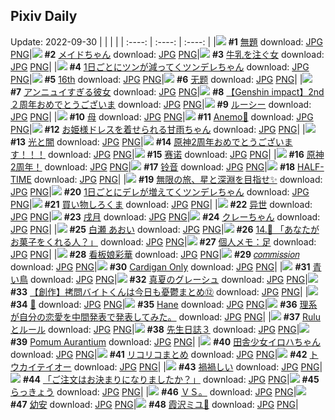 ## Pixiv Daily
Update: 2022-09-30
|      |      |      |
| :----: | :----: | :----: |
|![](https://pixiv.microyu.workers.dev/c/240x480/img-master/img/2022/09/28/20/08/41/101547673_p0_master1200.jpg) **#1** [無題](https://www.pixiv.net/artworks/101547673) download: [JPG](https://pixiv.microyu.workers.dev/img-original/img/2022/09/28/20/08/41/101547673_p0.jpg) [PNG](https://pixiv.microyu.workers.dev/img-original/img/2022/09/28/20/08/41/101547673_p0.png)|![](https://pixiv.microyu.workers.dev/c/240x480/img-master/img/2022/09/28/00/00/45/101532918_p0_master1200.jpg) **#2** [メイドちゃん](https://www.pixiv.net/artworks/101532918) download: [JPG](https://pixiv.microyu.workers.dev/img-original/img/2022/09/28/00/00/45/101532918_p0.jpg) [PNG](https://pixiv.microyu.workers.dev/img-original/img/2022/09/28/00/00/45/101532918_p0.png)|![](https://pixiv.microyu.workers.dev/c/240x480/img-master/img/2022/09/28/00/00/35/101532877_p0_master1200.jpg) **#3** [牛乳を注ぐ女](https://www.pixiv.net/artworks/101532877) download: [JPG](https://pixiv.microyu.workers.dev/img-original/img/2022/09/28/00/00/35/101532877_p0.jpg) [PNG](https://pixiv.microyu.workers.dev/img-original/img/2022/09/28/00/00/35/101532877_p0.png)|
|![](https://pixiv.microyu.workers.dev/c/240x480/img-master/img/2022/09/28/00/00/02/101532733_p0_master1200.jpg) **#4** [1日ごとにツンが減ってくツンデレちゃん](https://www.pixiv.net/artworks/101532733) download: [JPG](https://pixiv.microyu.workers.dev/img-original/img/2022/09/28/00/00/02/101532733_p0.jpg) [PNG](https://pixiv.microyu.workers.dev/img-original/img/2022/09/28/00/00/02/101532733_p0.png)|![](https://pixiv.microyu.workers.dev/c/240x480/img-master/img/2022/09/28/11/47/41/101540554_p0_master1200.jpg) **#5** [16th](https://www.pixiv.net/artworks/101540554) download: [JPG](https://pixiv.microyu.workers.dev/img-original/img/2022/09/28/11/47/41/101540554_p0.jpg) [PNG](https://pixiv.microyu.workers.dev/img-original/img/2022/09/28/11/47/41/101540554_p0.png)|![](https://pixiv.microyu.workers.dev/c/240x480/img-master/img/2022/09/28/00/14/22/101533407_p0_master1200.jpg) **#6** [无题](https://www.pixiv.net/artworks/101533407) download: [JPG](https://pixiv.microyu.workers.dev/img-original/img/2022/09/28/00/14/22/101533407_p0.jpg) [PNG](https://pixiv.microyu.workers.dev/img-original/img/2022/09/28/00/14/22/101533407_p0.png)|
|![](https://pixiv.microyu.workers.dev/c/240x480/img-master/img/2022/09/28/00/18/37/101533530_p0_master1200.jpg) **#7** [アンニュイすぎる彼女](https://www.pixiv.net/artworks/101533530) download: [JPG](https://pixiv.microyu.workers.dev/img-original/img/2022/09/28/00/18/37/101533530_p0.jpg) [PNG](https://pixiv.microyu.workers.dev/img-original/img/2022/09/28/00/18/37/101533530_p0.png)|![](https://pixiv.microyu.workers.dev/c/240x480/img-master/img/2022/09/28/14/00/40/101542145_p0_master1200.jpg) **#8** [【Genshin impact】2nd ２周年おめでとうございま](https://www.pixiv.net/artworks/101542145) download: [JPG](https://pixiv.microyu.workers.dev/img-original/img/2022/09/28/14/00/40/101542145_p0.jpg) [PNG](https://pixiv.microyu.workers.dev/img-original/img/2022/09/28/14/00/40/101542145_p0.png)|![](https://pixiv.microyu.workers.dev/c/240x480/img-master/img/2022/09/29/00/00/12/101553409_p0_master1200.jpg) **#9** [ルーシー](https://www.pixiv.net/artworks/101553409) download: [JPG](https://pixiv.microyu.workers.dev/img-original/img/2022/09/29/00/00/12/101553409_p0.jpg) [PNG](https://pixiv.microyu.workers.dev/img-original/img/2022/09/29/00/00/12/101553409_p0.png)|
|![](https://pixiv.microyu.workers.dev/c/240x480/img-master/img/2022/09/28/17/58/53/101545117_p0_master1200.jpg) **#10** [母](https://www.pixiv.net/artworks/101545117) download: [JPG](https://pixiv.microyu.workers.dev/img-original/img/2022/09/28/17/58/53/101545117_p0.jpg) [PNG](https://pixiv.microyu.workers.dev/img-original/img/2022/09/28/17/58/53/101545117_p0.png)|![](https://pixiv.microyu.workers.dev/c/240x480/img-master/img/2022/09/29/00/00/15/101553430_p0_master1200.jpg) **#11** [Anemo🍃](https://www.pixiv.net/artworks/101553430) download: [JPG](https://pixiv.microyu.workers.dev/img-original/img/2022/09/29/00/00/15/101553430_p0.jpg) [PNG](https://pixiv.microyu.workers.dev/img-original/img/2022/09/29/00/00/15/101553430_p0.png)|![](https://pixiv.microyu.workers.dev/c/240x480/img-master/img/2022/09/29/00/00/13/101553418_p0_master1200.jpg) **#12** [お姫様ドレスを着せられる甘雨ちゃん](https://www.pixiv.net/artworks/101553418) download: [JPG](https://pixiv.microyu.workers.dev/img-original/img/2022/09/29/00/00/13/101553418_p0.jpg) [PNG](https://pixiv.microyu.workers.dev/img-original/img/2022/09/29/00/00/13/101553418_p0.png)|
|![](https://pixiv.microyu.workers.dev/c/240x480/img-master/img/2022/09/28/04/12/38/101536801_p0_master1200.jpg) **#13** [光と闇](https://www.pixiv.net/artworks/101536801) download: [JPG](https://pixiv.microyu.workers.dev/img-original/img/2022/09/28/04/12/38/101536801_p0.jpg) [PNG](https://pixiv.microyu.workers.dev/img-original/img/2022/09/28/04/12/38/101536801_p0.png)|![](https://pixiv.microyu.workers.dev/c/240x480/img-master/img/2022/09/28/00/28/56/101533777_p0_master1200.jpg) **#14** [原神2周年おめでとうございます！！！](https://www.pixiv.net/artworks/101533777) download: [JPG](https://pixiv.microyu.workers.dev/img-original/img/2022/09/28/00/28/56/101533777_p0.jpg) [PNG](https://pixiv.microyu.workers.dev/img-original/img/2022/09/28/00/28/56/101533777_p0.png)|![](https://pixiv.microyu.workers.dev/c/240x480/img-master/img/2022/09/28/02/13/21/101535674_p0_master1200.jpg) **#15** [赛诺](https://www.pixiv.net/artworks/101535674) download: [JPG](https://pixiv.microyu.workers.dev/img-original/img/2022/09/28/02/13/21/101535674_p0.jpg) [PNG](https://pixiv.microyu.workers.dev/img-original/img/2022/09/28/02/13/21/101535674_p0.png)|
|![](https://pixiv.microyu.workers.dev/c/240x480/img-master/img/2022/09/28/00/02/36/101533030_p0_master1200.jpg) **#16** [原神2周年！](https://www.pixiv.net/artworks/101533030) download: [JPG](https://pixiv.microyu.workers.dev/img-original/img/2022/09/28/00/02/36/101533030_p0.jpg) [PNG](https://pixiv.microyu.workers.dev/img-original/img/2022/09/28/00/02/36/101533030_p0.png)|![](https://pixiv.microyu.workers.dev/c/240x480/img-master/img/2022/09/28/04/02/41/101536710_p0_master1200.jpg) **#17** [铃音](https://www.pixiv.net/artworks/101536710) download: [JPG](https://pixiv.microyu.workers.dev/img-original/img/2022/09/28/04/02/41/101536710_p0.jpg) [PNG](https://pixiv.microyu.workers.dev/img-original/img/2022/09/28/04/02/41/101536710_p0.png)|![](https://pixiv.microyu.workers.dev/c/240x480/img-master/img/2022/09/29/01/00/00/101554989_p0_master1200.jpg) **#18** [HALF-TIME](https://www.pixiv.net/artworks/101554989) download: [JPG](https://pixiv.microyu.workers.dev/img-original/img/2022/09/29/01/00/00/101554989_p0.jpg) [PNG](https://pixiv.microyu.workers.dev/img-original/img/2022/09/29/01/00/00/101554989_p0.png)|
|![](https://pixiv.microyu.workers.dev/c/240x480/img-master/img/2022/09/29/13/54/32/101562523_p0_master1200.jpg) **#19** [無限の旅、星と深淵を目指せ✨](https://www.pixiv.net/artworks/101562523) download: [JPG](https://pixiv.microyu.workers.dev/img-original/img/2022/09/29/13/54/32/101562523_p0.jpg) [PNG](https://pixiv.microyu.workers.dev/img-original/img/2022/09/29/13/54/32/101562523_p0.png)|![](https://pixiv.microyu.workers.dev/c/240x480/img-master/img/2022/09/29/00/00/04/101553371_p0_master1200.jpg) **#20** [1日ごとにデレが増えてくツンデレちゃん](https://www.pixiv.net/artworks/101553371) download: [JPG](https://pixiv.microyu.workers.dev/img-original/img/2022/09/29/00/00/04/101553371_p0.jpg) [PNG](https://pixiv.microyu.workers.dev/img-original/img/2022/09/29/00/00/04/101553371_p0.png)|![](https://pixiv.microyu.workers.dev/c/240x480/img-master/img/2022/09/28/22/07/05/101550518_p0_master1200.jpg) **#21** [買い物しろくま](https://www.pixiv.net/artworks/101550518) download: [JPG](https://pixiv.microyu.workers.dev/img-original/img/2022/09/28/22/07/05/101550518_p0.jpg) [PNG](https://pixiv.microyu.workers.dev/img-original/img/2022/09/28/22/07/05/101550518_p0.png)|
|![](https://pixiv.microyu.workers.dev/c/240x480/img-master/img/2022/09/28/00/00/07/101532763_p0_master1200.jpg) **#22** [异世](https://www.pixiv.net/artworks/101532763) download: [JPG](https://pixiv.microyu.workers.dev/img-original/img/2022/09/28/00/00/07/101532763_p0.jpg) [PNG](https://pixiv.microyu.workers.dev/img-original/img/2022/09/28/00/00/07/101532763_p0.png)|![](https://pixiv.microyu.workers.dev/c/240x480/img-master/img/2022/09/28/00/15/51/101533451_p0_master1200.jpg) **#23** [戌月](https://www.pixiv.net/artworks/101533451) download: [JPG](https://pixiv.microyu.workers.dev/img-original/img/2022/09/28/00/15/51/101533451_p0.jpg) [PNG](https://pixiv.microyu.workers.dev/img-original/img/2022/09/28/00/15/51/101533451_p0.png)|![](https://pixiv.microyu.workers.dev/c/240x480/img-master/img/2022/09/28/00/01/58/101532999_p0_master1200.jpg) **#24** [クレーちゃん](https://www.pixiv.net/artworks/101532999) download: [JPG](https://pixiv.microyu.workers.dev/img-original/img/2022/09/28/00/01/58/101532999_p0.jpg) [PNG](https://pixiv.microyu.workers.dev/img-original/img/2022/09/28/00/01/58/101532999_p0.png)|
|![](https://pixiv.microyu.workers.dev/c/240x480/img-master/img/2022/09/28/00/22/03/101533620_p0_master1200.jpg) **#25** [白瀬 あおい](https://www.pixiv.net/artworks/101533620) download: [JPG](https://pixiv.microyu.workers.dev/img-original/img/2022/09/28/00/22/03/101533620_p0.jpg) [PNG](https://pixiv.microyu.workers.dev/img-original/img/2022/09/28/00/22/03/101533620_p0.png)|![](https://pixiv.microyu.workers.dev/c/240x480/img-master/img/2022/09/29/00/00/08/101553394_p0_master1200.jpg) **#26** [14.🎃 「あなたがお菓子をくれる人？」](https://www.pixiv.net/artworks/101553394) download: [JPG](https://pixiv.microyu.workers.dev/img-original/img/2022/09/29/00/00/08/101553394_p0.jpg) [PNG](https://pixiv.microyu.workers.dev/img-original/img/2022/09/29/00/00/08/101553394_p0.png)|![](https://pixiv.microyu.workers.dev/c/240x480/img-master/img/2022/09/29/08/00/01/101558876_p0_master1200.jpg) **#27** [個人メモ：足](https://www.pixiv.net/artworks/101558876) download: [JPG](https://pixiv.microyu.workers.dev/img-original/img/2022/09/29/08/00/01/101558876_p0.jpg) [PNG](https://pixiv.microyu.workers.dev/img-original/img/2022/09/29/08/00/01/101558876_p0.png)|
|![](https://pixiv.microyu.workers.dev/c/240x480/img-master/img/2022/09/29/18/01/01/101553433_p0_master1200.jpg) **#28** [看板娘彩華](https://www.pixiv.net/artworks/101553433) download: [JPG](https://pixiv.microyu.workers.dev/img-original/img/2022/09/29/18/01/01/101553433_p0.jpg) [PNG](https://pixiv.microyu.workers.dev/img-original/img/2022/09/29/18/01/01/101553433_p0.png)|![](https://pixiv.microyu.workers.dev/c/240x480/img-master/img/2022/09/29/00/04/55/101553384_p0_master1200.jpg) **#29** [𝑐𝑜𝑚𝑚𝑖𝑠𝑠𝑖𝑜𝑛](https://www.pixiv.net/artworks/101553384) download: [JPG](https://pixiv.microyu.workers.dev/img-original/img/2022/09/29/00/04/55/101553384_p0.jpg) [PNG](https://pixiv.microyu.workers.dev/img-original/img/2022/09/29/00/04/55/101553384_p0.png)|![](https://pixiv.microyu.workers.dev/c/240x480/img-master/img/2022/09/28/00/03/23/101533063_p0_master1200.jpg) **#30** [Cardigan Only](https://www.pixiv.net/artworks/101533063) download: [JPG](https://pixiv.microyu.workers.dev/img-original/img/2022/09/28/00/03/23/101533063_p0.jpg) [PNG](https://pixiv.microyu.workers.dev/img-original/img/2022/09/28/00/03/23/101533063_p0.png)|
|![](https://pixiv.microyu.workers.dev/c/240x480/img-master/img/2022/09/29/00/03/54/101553648_p0_master1200.jpg) **#31** [青い鳥](https://www.pixiv.net/artworks/101553648) download: [JPG](https://pixiv.microyu.workers.dev/img-original/img/2022/09/29/00/03/54/101553648_p0.jpg) [PNG](https://pixiv.microyu.workers.dev/img-original/img/2022/09/29/00/03/54/101553648_p0.png)|![](https://pixiv.microyu.workers.dev/c/240x480/img-master/img/2022/09/28/00/00/12/101532793_p0_master1200.jpg) **#32** [真夏のグレーシュ](https://www.pixiv.net/artworks/101532793) download: [JPG](https://pixiv.microyu.workers.dev/img-original/img/2022/09/28/00/00/12/101532793_p0.jpg) [PNG](https://pixiv.microyu.workers.dev/img-original/img/2022/09/28/00/00/12/101532793_p0.png)|![](https://pixiv.microyu.workers.dev/c/240x480/img-master/img/2022/09/30/08/19/37/101567888_p0_master1200.jpg) **#33** [【創作】拷問バイトくんは今日も憂鬱まとめ⑫](https://www.pixiv.net/artworks/101567888) download: [JPG](https://pixiv.microyu.workers.dev/img-original/img/2022/09/30/08/19/37/101567888_p0.jpg) [PNG](https://pixiv.microyu.workers.dev/img-original/img/2022/09/30/08/19/37/101567888_p0.png)|
|![](https://pixiv.microyu.workers.dev/c/240x480/img-master/img/2022/09/28/00/35/54/101533982_p0_master1200.jpg) **#34** [🌹](https://www.pixiv.net/artworks/101533982) download: [JPG](https://pixiv.microyu.workers.dev/img-original/img/2022/09/28/00/35/54/101533982_p0.jpg) [PNG](https://pixiv.microyu.workers.dev/img-original/img/2022/09/28/00/35/54/101533982_p0.png)|![](https://pixiv.microyu.workers.dev/c/240x480/img-master/img/2022/09/28/00/29/59/101533802_p0_master1200.jpg) **#35** [Hane](https://www.pixiv.net/artworks/101533802) download: [JPG](https://pixiv.microyu.workers.dev/img-original/img/2022/09/28/00/29/59/101533802_p0.jpg) [PNG](https://pixiv.microyu.workers.dev/img-original/img/2022/09/28/00/29/59/101533802_p0.png)|![](https://pixiv.microyu.workers.dev/c/240x480/img-master/img/2022/09/29/18/36/12/101566271_p0_master1200.jpg) **#36** [理系が自分の恋愛を中間発表で発表してみた。](https://www.pixiv.net/artworks/101566271) download: [JPG](https://pixiv.microyu.workers.dev/img-original/img/2022/09/29/18/36/12/101566271_p0.jpg) [PNG](https://pixiv.microyu.workers.dev/img-original/img/2022/09/29/18/36/12/101566271_p0.png)|
|![](https://pixiv.microyu.workers.dev/c/240x480/img-master/img/2022/09/28/00/05/31/101533148_p0_master1200.jpg) **#37** [Ruluとルール](https://www.pixiv.net/artworks/101533148) download: [JPG](https://pixiv.microyu.workers.dev/img-original/img/2022/09/28/00/05/31/101533148_p0.jpg) [PNG](https://pixiv.microyu.workers.dev/img-original/img/2022/09/28/00/05/31/101533148_p0.png)|![](https://pixiv.microyu.workers.dev/c/240x480/img-master/img/2022/09/29/20/21/10/101568318_p0_master1200.jpg) **#38** [先生日誌３](https://www.pixiv.net/artworks/101568318) download: [JPG](https://pixiv.microyu.workers.dev/img-original/img/2022/09/29/20/21/10/101568318_p0.jpg) [PNG](https://pixiv.microyu.workers.dev/img-original/img/2022/09/29/20/21/10/101568318_p0.png)|![](https://pixiv.microyu.workers.dev/c/240x480/img-master/img/2022/09/28/00/17/28/101533498_p0_master1200.jpg) **#39** [Pomum Aurantium](https://www.pixiv.net/artworks/101533498) download: [JPG](https://pixiv.microyu.workers.dev/img-original/img/2022/09/28/00/17/28/101533498_p0.jpg) [PNG](https://pixiv.microyu.workers.dev/img-original/img/2022/09/28/00/17/28/101533498_p0.png)|
|![](https://pixiv.microyu.workers.dev/c/240x480/img-master/img/2022/09/28/00/00/13/101532803_p0_master1200.jpg) **#40** [田舎少女イロハちゃん](https://www.pixiv.net/artworks/101532803) download: [JPG](https://pixiv.microyu.workers.dev/img-original/img/2022/09/28/00/00/13/101532803_p0.jpg) [PNG](https://pixiv.microyu.workers.dev/img-original/img/2022/09/28/00/00/13/101532803_p0.png)|![](https://pixiv.microyu.workers.dev/c/240x480/img-master/img/2022/09/28/23/36/43/101552808_p0_master1200.jpg) **#41** [リコリコまとめ](https://www.pixiv.net/artworks/101552808) download: [JPG](https://pixiv.microyu.workers.dev/img-original/img/2022/09/28/23/36/43/101552808_p0.jpg) [PNG](https://pixiv.microyu.workers.dev/img-original/img/2022/09/28/23/36/43/101552808_p0.png)|![](https://pixiv.microyu.workers.dev/c/240x480/img-master/img/2022/09/29/00/00/21/101553457_p0_master1200.jpg) **#42** [トウカイテイオー](https://www.pixiv.net/artworks/101553457) download: [JPG](https://pixiv.microyu.workers.dev/img-original/img/2022/09/29/00/00/21/101553457_p0.jpg) [PNG](https://pixiv.microyu.workers.dev/img-original/img/2022/09/29/00/00/21/101553457_p0.png)|
|![](https://pixiv.microyu.workers.dev/c/240x480/img-master/img/2022/09/28/16/34/02/101543914_p0_master1200.jpg) **#43** [禍禍しい](https://www.pixiv.net/artworks/101543914) download: [JPG](https://pixiv.microyu.workers.dev/img-original/img/2022/09/28/16/34/02/101543914_p0.jpg) [PNG](https://pixiv.microyu.workers.dev/img-original/img/2022/09/28/16/34/02/101543914_p0.png)|![](https://pixiv.microyu.workers.dev/c/240x480/img-master/img/2022/09/28/00/00/08/101532765_p0_master1200.jpg) **#44** [「ご注文はお決まりになりましたか？」](https://www.pixiv.net/artworks/101532765) download: [JPG](https://pixiv.microyu.workers.dev/img-original/img/2022/09/28/00/00/08/101532765_p0.jpg) [PNG](https://pixiv.microyu.workers.dev/img-original/img/2022/09/28/00/00/08/101532765_p0.png)|![](https://pixiv.microyu.workers.dev/c/240x480/img-master/img/2022/09/29/22/11/56/101570833_p0_master1200.jpg) **#45** [らっきょう](https://www.pixiv.net/artworks/101570833) download: [JPG](https://pixiv.microyu.workers.dev/img-original/img/2022/09/29/22/11/56/101570833_p0.jpg) [PNG](https://pixiv.microyu.workers.dev/img-original/img/2022/09/29/22/11/56/101570833_p0.png)|
|![](https://pixiv.microyu.workers.dev/c/240x480/img-master/img/2022/09/28/14/54/54/101542597_p0_master1200.jpg) **#46** [ＶＳ。](https://www.pixiv.net/artworks/101542597) download: [JPG](https://pixiv.microyu.workers.dev/img-original/img/2022/09/28/14/54/54/101542597_p0.jpg) [PNG](https://pixiv.microyu.workers.dev/img-original/img/2022/09/28/14/54/54/101542597_p0.png)|![](https://pixiv.microyu.workers.dev/c/240x480/img-master/img/2022/09/29/01/29/20/101555528_p0_master1200.jpg) **#47** [幼安](https://www.pixiv.net/artworks/101555528) download: [JPG](https://pixiv.microyu.workers.dev/img-original/img/2022/09/29/01/29/20/101555528_p0.jpg) [PNG](https://pixiv.microyu.workers.dev/img-original/img/2022/09/29/01/29/20/101555528_p0.png)|![](https://pixiv.microyu.workers.dev/c/240x480/img-master/img/2022/09/28/00/02/10/101533011_p0_master1200.jpg) **#48** [霞沢ミユ🚮](https://www.pixiv.net/artworks/101533011) download: [JPG](https://pixiv.microyu.workers.dev/img-original/img/2022/09/28/00/02/10/101533011_p0.jpg) [PNG](https://pixiv.microyu.workers.dev/img-original/img/2022/09/28/00/02/10/101533011_p0.png)|
